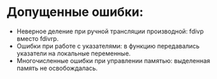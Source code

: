 # Допущенные ошибки:
- Неверное деление при ручной трансляции производной: fdivp вместо fdivrp.
- Ошибки при работе с указателями: в функцию передавались указатели на локальные переменные.
- Многочисленные ошибки при управлении памятью: выделенная память не освобождалась.

